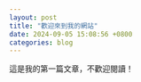 ```yaml
---
layout: post
title: "歡迎來到我的網站"
date: 2024-09-05 15:08:56 +0800
categories: blog
---
```


這是我的第一篇文章，不歡迎閱讀！
